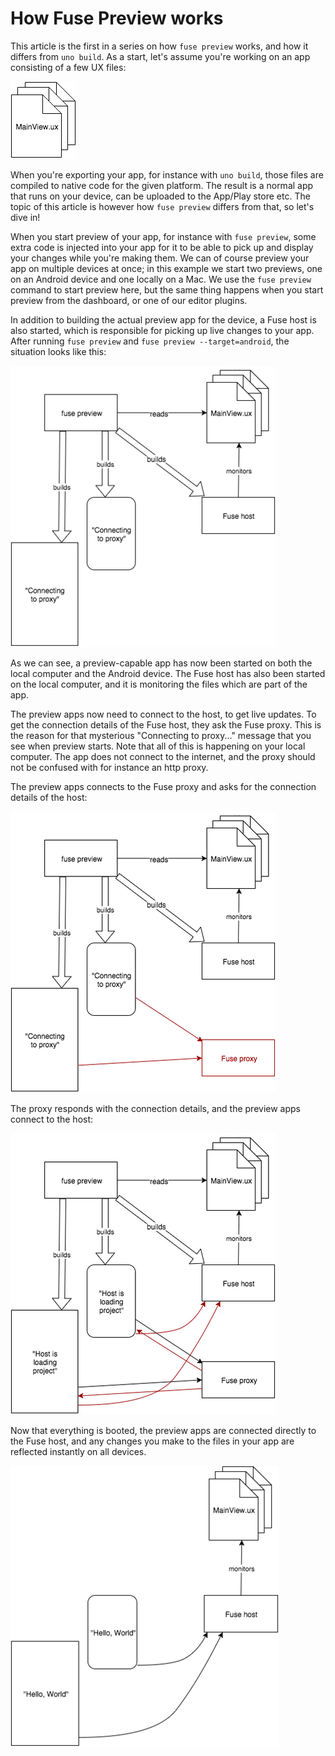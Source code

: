 # How Fuse Preview works

This article is the first in a series on how `fuse preview` works, and how it differs from `uno build`. As a start, let's assume you're working on an app consisting of a few UX files:

![UXFiles](../../media/preview-details-ux-files.png)

When you're exporting your app, for instance with `uno build`, those files are compiled to native code for the given platform. The result is a normal app that runs on your device, can be uploaded to the App/Play store etc. The topic of this article is however how `fuse preview` differs from that, so let's dive in!

When you start preview of your app, for instance with `fuse preview`, some extra code is injected into your app for it to be able to pick up and display your changes while you're making them. We can of course preview your app on multiple devices at once; in this example we start two previews, one on an Android device and one locally on a Mac. We use the `fuse preview` command to start preview here, but the same thing happens when you start preview from the dashboard, or one of our editor plugins.

In addition to building the actual preview app for the device, a Fuse host is also started, which is responsible for picking up live changes to your app. After running `fuse preview` and `fuse preview --target=android`, the situation looks like this:

![PreviewBuilt](../../media/preview-details-built.png)

<!-- TODO: The two boxes in the lower left should probably look like a real macOS window and a real Android device. -->

As we can see, a preview-capable app has now been started on both the local computer and the Android device. The Fuse host has also been started on the local computer, and it is monitoring the files which are part of the app.

The preview apps now need to connect to the host, to get live updates. To get the connection details of the Fuse host, they ask the Fuse proxy. This is the reason for that mysterious "Connecting to proxy..." message that you see when preview starts. Note that all of this is happening on your local computer. The app does not connect to the internet, and the proxy should not be confused with for instance an http proxy.

The preview apps connects to the Fuse proxy and asks for the connection details of the host:

![PreviewBuilt](../../media/preview-details-proxy.png)

The proxy responds with the connection details, and the preview apps connect to the host:

![PreviewBuilt](../../media/preview-details-connected.png)

Now that everything is booted, the preview apps are connected directly to the Fuse host, and any changes you make to the files in your app are reflected instantly on all devices.

![PreviewBuilt](../../media/preview-details-running.png)

<!-- TODO: Replace "Hello, World" with something that looks like an app? -->
